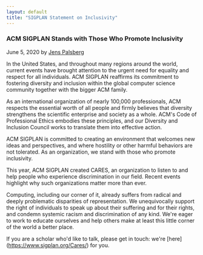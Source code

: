 ```yaml
---
layout: default
title: "SIGPLAN Statement on Inclusivity"
---
```


### ACM SIGPLAN Stands with Those Who Promote Inclusivity

June 5, 2020 by [Jens Palsberg](https://web.cs.ucla.edu/~palsberg/)

In the United States, and throughout many regions around the world, 
current events have brought attention to the urgent need for equality and 
respect for all individuals.  ACM SIGPLAN reaffirms its commitment 
to fostering diversity and inclusion within the global 
computer science community together with the bigger ACM family.

As an international organization of nearly 100,000 professionals, 
ACM respects the essential worth of all people and firmly believes that 
diversity strengthens the scientific enterprise and society as a whole. 
ACM's Code of Professional Ethics embodies these principles, and 
our Diversity and Inclusion Council works to translate them into 
effective action.

ACM SIGPLAN is committed to creating an environment that welcomes 
new ideas and perspectives, and where hostility or other harmful behaviors 
are not tolerated.  As an organization, we stand with those 
who promote inclusivity.

This year, ACM SIGPLAN created CARES, an organization to listen to and help
people who experience discrimination in our field.  Recent events highlight
why such organizations matter more than ever.

Computing, including our corner of it, already suffers from radical and
deeply problematic disparities of representation. We unequivocally support
the right of individuals to speak up about their suffering and for their
rights, and condemn systemic racism and discrimination of any kind. We're
eager to work to educate ourselves and help others make at least this
little corner of the world a better place.

If you are a scholar who'd like to talk, please get in touch: we're [here] 
(https://www.sigplan.org/Cares/) for you.  

